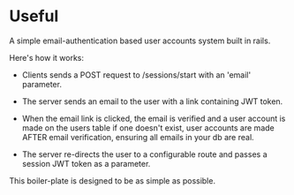 # Useful

A simple email-authentication based user accounts system built in rails.

Here's how it works:

* Clients sends a POST request to /sessions/start with an 'email' parameter.

* The server sends an email to the user with a link containing JWT token.

* When the email link is clicked, the email is verified and a user account is made on the users table if one doesn't exist, user accounts are made AFTER email verification, ensuring all emails in your db are real.

* The server re-directs the user to a configurable route and passes a session JWT token as a parameter.

This boiler-plate is designed to be as simple as possible.
